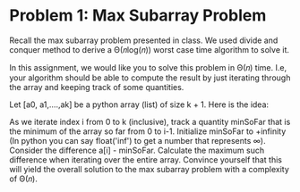 # Problem 1: Max Subarray Problem

Recall the max subarray problem presented in class. We used divide and conquer method to derive a Θ(𝑛log(𝑛))
worst case time algorithm to solve it.

In this assignment, we would like you to solve this problem in Θ(𝑛)
time. I.e, your algorithm should be able to compute the result by just iterating through the array and keeping track of some quantities.

Let [a0, a1,....,ak] be a python array (list) of size k + 1. Here is the idea:

As we iterate index i from 0 to k (inclusive), track a quantity minSoFar that is the minimum of the array so far from 0 to i-1. Initialize minSoFar to +infinity (In python you can say float('inf') to get a number that represents ∞).
Consider the difference a[i] - minSoFar. Calculate the maximum such difference when iterating over the entire array.
Convince yourself that this will yield the overall solution to the max subarray problem with a complexity of Θ(𝑛).

